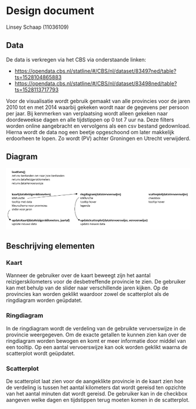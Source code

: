 # Design document

Linsey Schaap (11036109)

## Data
De data is verkregen via het CBS via onderstaande linken:
* https://opendata.cbs.nl/statline/#/CBS/nl/dataset/83497ned/table?ts=1528104865883
* https://opendata.cbs.nl/statline/#/CBS/nl/dataset/83498ned/table?ts=1528113717793

Voor de visualisatie wordt gebruik gemaakt van alle provincies voor de jaren 2010 tot en met 2014 waarbij gekeken wordt naar de gegevens per persoon per jaar. Bij kenmerken van verplaatsing wordt alleen gekeken naar doordeweekse dagen en alle tijdstippen op 0 tot 7 uur na. Deze filters worden online aangebracht en vervolgens als een csv bestand gedownload. Hierna wordt de data nog een beetje opgeschoond om later makkelijk erdoorheen te lopen. Zo wordt (PV) achter Groningen en Utrecht verwijderd.

## Diagram
![](doc/Diagram.PNG)

## Beschrijving elementen
### Kaart
Wanneer de gebruiker over de kaart beweegt zijn het aantal reizigerskilometers voor de desbetreffende provincie te zien. De gebruiker kan met behulp van de slider naar verschillende jaren kijken. Op de provincies kan worden geklikt waardoor zowel de scatterplot als de ringdiagram worden geüpdatet.

### Ringdiagram
In de ringdiagram wordt de verdeling van de gebruikte vervoerswijze in de provincie weergegeven. Om de exacte getallen te kunnen zien kan over de ringdiagram worden bewogen en komt er meer informatie door middel van een tooltip. Op een aantal vervoerswijze kan ook worden geklikt waarna de scatterplot wordt geüpdatet.

### Scatterplot
De scatterplot laat zien voor de aangeklikte provincie in de kaart zien hoe de verdeling is tussen het aantal kilometers dat wordt gereisd ten opzichte van het aantal minuten dat wordt gereisd. De gebruiker kan in de checkbox aangeven welke dagen en tijdstippen terug moeten komen in de scatterplot.

